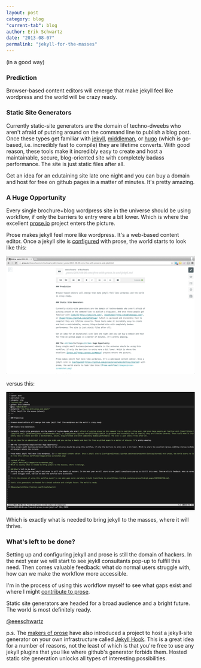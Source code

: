 ```yaml
---
layout: post
category: blog
"current-tab": blog
author: Erik Schwartz
date: "2013-08-07"
permalink: "jekyll-for-the-masses"
---
```

(in a good way)

### Prediction

Browser-based content editors will emerge that make jekyll feel like wordpress and the world will be crazy ready.

### Static Site Generators

Currently static-site generators are the domain of techno-dweebs who aren't afraid of putzing around on the command line to publish a blog post. Once these types get familiar with [jekyll](http://jekyllrb.com/), [middleman](http://middlemanapp.com/), or [hugo](https://github.com/spf13/hugo) (which is go-based, i.e. incredibly fast to compile) they are lifetime converts. With good reason, these tools make it incredibly easy to create and host a maintainable, secure, blog-oriented site with completely badass performance. The site is just static files after all.

Get an idea for an edutaining site late one night and you can buy a domain and host for free on github pages in a matter of minutes. It's pretty amazing.

### A Huge Opportunity
Every single brochure+blog wordpress site in the universe should be using workflow, if only the barriers to entry were a bit lower. Which is where the excellent [prose.io](http://prose.io/#about) project enters the picture.

Prose makes jekyll feel more like wordpress. It's a web-based content editor. Once a jekyll site is [configured](https://github.com/prose/prose/wiki/Getting-Started) with prose, the world starts to look like this:

![Prose workflow](/images/prose-screenshot.png)

versus this:

![Jekyll workflow](/images/vim-screenshot.png)

Which is exactly what is needed to bring jekyll to the masses, where it will thrive.

### What's left to be done?
Setting up and configuring jekyll and prose is still the domain of hackers. In the next year we will start to see jeykll consultants pop-up to fulfill this need. Then comes valuable feedback: what do normal users struggle with, how can we make the workflow more accessible.

I'm in the process of using this workflow myself to see what gaps exist and where I might [contribute to prose](https://github.com/prose/prose/blob/gh-pages/CONTRIBUTING.md).

Static site generators are headed for a broad audience and a bright future. The world is most definitely ready.

[@eeeschwartz](http://twitter.com/#!/eeeSchwartz)

p.s. The [makers of prose](http://developmentseed.org/) have also introduced a project to host a jekyll-site generator on your own infrastructure called [Jekyll Hook](http://developmentseed.org/blog/2013/05/01/introducing-jekyll-hook/). This is a great idea for a number of reasons, not the least of which is that you're free to use any jekyll plugins that you like where github's generator forbids them. Hosted static site generation unlocks all types of interesting possibilities.
